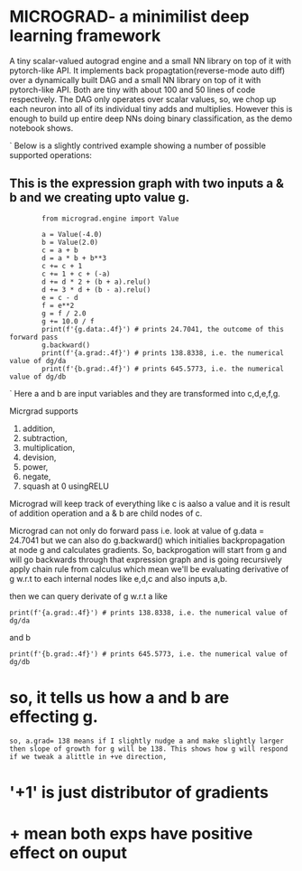 # MICROGRAD- a minimilist deep learning framework

A tiny scalar-valued autograd engine and a small NN library on top of it with pytorch-like API. It implements back propagtation(reverse-mode auto diff) over a dynamically built DAG and a small NN library on top of it with pytorch-like API. Both are tiny with about 100 and 50 lines of code respectively. The DAG only operates over scalar values, so, we chop up each neuron into all of its individual tiny adds and multiplies. However this is enough to build up entire deep NNs doing binary classification, as the demo notebook shows.

`
Below is a slightly contrived example showing a number of possible supported operations:

## This is the expression graph with two inputs a & b and we creating upto value g.

            from micrograd.engine import Value

            a = Value(-4.0)
            b = Value(2.0)
            c = a + b
            d = a * b + b**3
            c += c + 1
            c += 1 + c + (-a)
            d += d * 2 + (b + a).relu()
            d += 3 * d + (b - a).relu()
            e = c - d
            f = e**2
            g = f / 2.0
            g += 10.0 / f
            print(f'{g.data:.4f}') # prints 24.7041, the outcome of this forward pass
            g.backward()
            print(f'{a.grad:.4f}') # prints 138.8338, i.e. the numerical value of dg/da
            print(f'{b.grad:.4f}') # prints 645.5773, i.e. the numerical value of dg/db

`
Here a and b are input variables and they are transformed into c,d,e,f,g.

Micrgrad supports

1. addition,
2. subtraction,
3. multiplication,
4. devision,
5. power,
6. negate,
7. squash at 0 usingRELU

Micrograd will keep track of everything like c is aalso a value and it is result of addition operation and a & b are child nodes of c.

Micrograd can not only do forward pass i.e. look at value of g.data = 24.7041
but we can also do g.backward() which initialies backpropagation at node g and calculates gradients. So, backprogation will start from g and will go backwards through that expression graph and is going recursively apply chain rule from calculus which mean we'll be evaluating derivative of g w.r.t to each internal nodes like e,d,c and also inputs a,b.

then we can query derivate of g w.r.t a like

    print(f'{a.grad:.4f}') # prints 138.8338, i.e. the numerical value of dg/da

and b

    print(f'{b.grad:.4f}') # prints 645.5773, i.e. the numerical value of dg/db

# so, it tells us how a and b are effecting g.

    so, a.grad= 138 means if I slightly nudge a and make slightly larger then slope of growth for g will be 138. This shows how g will respond if we tweak a alittle in +ve direction,

# '+1' is just distributor of gradients

# + mean both exps have positive effect on ouput
